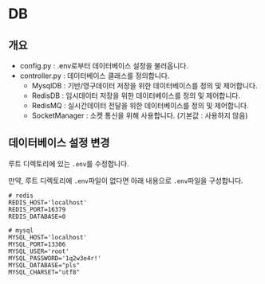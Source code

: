 # DB

## 개요

-   config.py : .env로부터 데이터베이스 설정을 불러옵니다.
-   controller.py : 데이터베이스 클래스를 정의합니다.
    -   MysqlDB : 기반/영구데이터 저장을 위한 데이터베이스를 정의 및 제어합니다.
    -   RedisDB : 임시데이터 저장을 위한 데이터베이스를 정의 및 제어합니다.
    -   RedisMQ : 실시간데이터 전달을 위한 데이터베이스를 정의 및 제어합니다.
    -   SocketManager : 소켓 통신을 위해 사용합니다. (기본값 : 사용하지 않음)

## 데이터베이스 설정 변경

루트 디렉토리에 있는 `.env`를 수정합니다.

만약, 루트 디렉토리에 `.env`파일이 없다면 아래 내용으로 `.env`파일을 구성합니다.

```plain
# redis
REDIS_HOST='localhost'
REDIS_PORT=16379
REDIS_DATABASE=0

# mysql
MYSQL_HOST='localhost'
MYSQL_PORT=13306
MYSQL_USER='root'
MYSQL_PASSWORD='1q2w3e4r!'
MYSQL_DATABASE="pls"
MYSQL_CHARSET="utf8"
```
